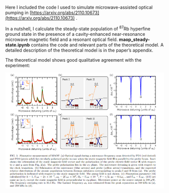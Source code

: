 Here I included the code I used to simulate microwave-assisted optical pumping in [https://arxiv.org/abs/2110.10673](https://arxiv.org/abs/2110.10673) . 

In a nutshell, I calculate the steady-state population of $^{87}$Rb hyperfine ground state in the presence of a cavity-enhanced near-resonance microwave magnetic field and a resonant optical field. ****maop_steady-state.ipynb**** contains the code and relevant parts of the theoretical model. A detailed description of the theoretical model is in the paper’s appendix.

The theoretical model shows good qualitative agreement with the experiment:

![Fig. 1](Fig1.png)
